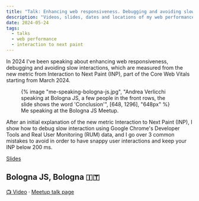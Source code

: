 ```yaml
---
title: "Talk: Enhancing web responsiveness. Debugging and avoiding slow interactions"
description: "Videos, slides, dates and locations of my web performance talk I brought at conferences, Google Developer Groups (GDG) and meetups around Europe."
date: 2024-05-24
tags:
  - talks
  - web performance
  - interaction to next paint
---
```


In 2024 I've been speaking about enhancing web responsiveness, debugging and avoiding slow interactions, which are measured from the new metric from Interaction to Next Paint (INP), part of the Core Web Vitals starting from March 2024.

<figure>
	{% image "me-speaking-bologna-js.jpg", "Andrea Verlicchi speaking at Bologna JS, a few people in the front rows, the slide shows the word 'Conclusion'", [648, 1296], "648px" %}
  <figcaption>Me speaking at the Bologna JS Meetup.</figcaption>
</figure>

After an initial explanation of the new metric Interaction to Next Paint (INP), I show how to debug slow interaction using Google Chrome's Developer Tools and Real User Monitoring (RUM) data, and I go over 3 common mistakes to avoid in order to have snappy user interactions and keep your INP below 200 ms.

[Slides](./pdf/lets-make-web-more-responsive-bologna-js-2024-05-22.pdf)

## Bologna JS, Bologna 🇮🇹

[📺 Video](https://youtube.com/live/ibZ1y3LxKKg?feature=share) &middot; [Meetup talk page](https://www.meetup.com/bologna-js-meetup/events/300919249/)
